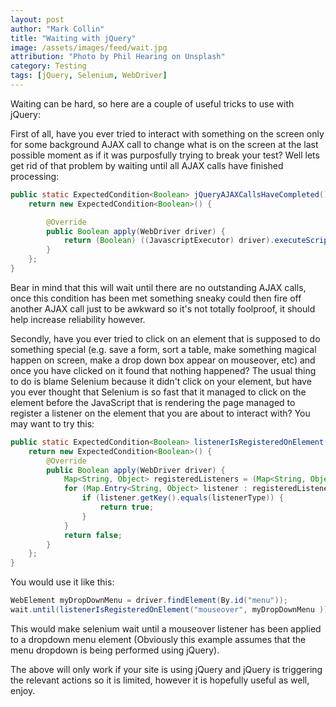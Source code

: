 ```yaml
---
layout: post
author: "Mark Collin"
title: "Waiting with jQuery"
image: /assets/images/feed/wait.jpg
attribution: "Photo by Phil Hearing on Unsplash"
category: Testing
tags: [jQuery, Selenium, WebDriver]
---
```

Waiting can be hard, so here are a couple of useful tricks to use with jQuery:

First of all, have you ever tried to interact with something on the screen only for some background AJAX call to change what is on the screen at the last possible moment as if it was purposfully trying to break your test?  Well lets get rid of that problem by waiting until all AJAX calls have finished processing:

```java
public static ExpectedCondition<Boolean> jQueryAJAXCallsHaveCompleted() {
    return new ExpectedCondition<Boolean>() {

        @Override
        public Boolean apply(WebDriver driver) {
            return (Boolean) ((JavascriptExecutor) driver).executeScript("return (window.jQuery != null) && (jQuery.active === 0);");
        }
    };
}
```

Bear in mind that this will wait until there are no outstanding AJAX calls, once this condition has been met something sneaky could then fire off another AJAX call just to be awkward so it's not totally foolproof, it should help increase reliability however.

Secondly, have you ever tried to click on an element that is supposed to do something special (e.g. save a form, sort a table, make something magical happen on screen, make a drop down box appear on mouseover, etc) and once you have clicked on it found that nothing happened?  The usual thing to do is blame Selenium because it didn't click on your element, but have you ever thought that Selenium is so fast that it managed to click on the element before the JavaScript that is rendering the page managed to register a listener on the element that you are about to interact with?  You may want to try this:

```java
public static ExpectedCondition<Boolean> listenerIsRegisteredOnElement(final String listenerType, final WebElement element) {
    return new ExpectedCondition<Boolean>() {
        @Override
        public Boolean apply(WebDriver driver) {
            Map<String, Object> registeredListeners = (Map<String, Object>) ((JavascriptExecutor) driver).executeScript("return jQuery._data(jQuery(arguments[0]).get(0), 'events')", element);
            for (Map.Entry<String, Object> listener : registeredListeners.entrySet()) {
                if (listener.getKey().equals(listenerType)) {
                    return true;
                }
            }
            return false;
        }
    };
}
```

You would use it like this:

```java
WebElement myDropDownMenu = driver.findElement(By.id("menu"));
wait.until(listenerIsRegisteredOnElement("mouseover", myDropDownMenu ))
```

This would make selenium wait until a mouseover listener has been applied to a dropdown menu element (Obviously this example assumes that the menu dropdown is being performed using jQuery).

The above will only work if your site is using jQuery and jQuery is triggering the relevant actions so it is limited, however it is hopefully useful as well, enjoy.
